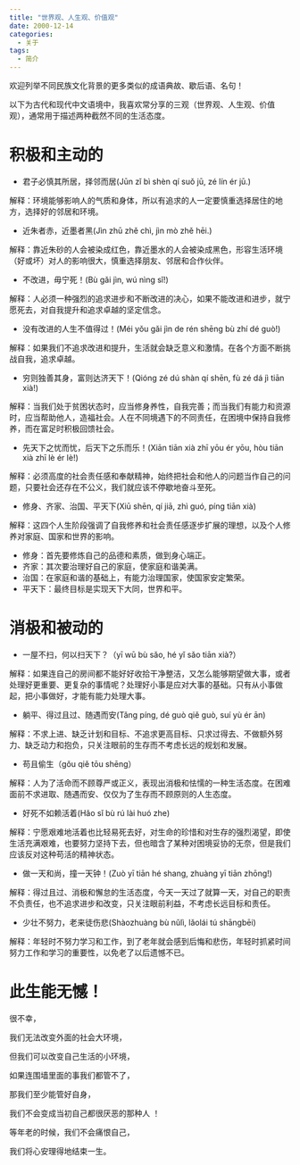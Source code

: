 ```yaml
---
title: "世界观、人生观、价值观"
date: 2000-12-14
categories:
  - 关于
tags:
  - 简介
---
```



欢迎列举不同民族文化背景的更多类似的成语典故、歇后语、名句！

以下为古代和现代中文语境中，我喜欢常分享的三观（世界观、人生观、价值观），通常用于描述两种截然不同的生活态度。

# 积极和主动的

- 君子必慎其所居，择邻而居(Jūn zǐ bì shèn qí suǒ jū, zé lín ér jū.)

解释：环境能够影响人的气质和身体，所以有追求的人一定要慎重选择居住的地方，选择好的邻居和环境。

- 近朱者赤，近墨者黑(Jìn zhū zhě chì, jìn mò zhě hēi.)

解释：靠近朱砂的人会被染成红色，靠近墨水的人会被染成黑色，形容生活环境（好或坏）对人的影响很大，慎重选择朋友、邻居和合作伙伴。

- 不改进，毋宁死！(Bù gǎi jìn, wú nìng sǐ!)

解释：人必须一种强烈的追求进步和不断改进的决心，如果不能改进和进步，就宁愿死去，对自我提升和追求卓越的坚定信念。

- 没有改进的人生不值得过！(Méi yǒu gǎi jìn de rén shēng bù zhí dé guò!)

解释：如果我们不追求改进和提升，生活就会缺乏意义和激情。在各个方面不断挑战自我，追求卓越。

- 穷则独善其身，富则达济天下！(Qióng zé dú shàn qí shēn, fù zé dá jì tiān xià!)

解释：当我们处于贫困状态时，应当修身养性，自我完善；而当我们有能力和资源时，应当帮助他人，造福社会。人在不同境遇下的不同责任，在困境中保持自我修养，而在富足时积极回馈社会。

- 先天下之忧而忧，后天下之乐而乐！(Xiān tiān xià zhī yōu ér yōu, hòu tiān xià zhī lè ér lè!)

解释：必须高度的社会责任感和奉献精神，始终把社会和他人的问题当作自己的问题，只要社会还存在不公义，我们就应该不停歇地奋斗至死。

- 修身、齐家、治国、平天下(Xiū shēn, qí jiā, zhì guó, píng tiān xià)

解释：这四个人生阶段强调了自我修养和社会责任感逐步扩展的理想，以及个人修养对家庭、国家和世界的影响。

- 修身：首先要修炼自己的品德和素质，做到身心端正。
- 齐家：其次要治理好自己的家庭，使家庭和谐美满。
- 治国：在家庭和谐的基础上，有能力治理国家，使国家安定繁荣。
- 平天下：最终目标是实现天下大同，世界和平。

# 消极和被动的

- 一屋不扫，何以扫天下？（yī wū bù sǎo, hé yǐ sǎo tiān xià?）

解释：如果连自己的房间都不能好好收拾干净整洁，又怎么能够期望做大事，或者处理好更重要、更复杂的事情呢？处理好小事是应对大事的基础。只有从小事做起，把小事做好，才能有能力处理大事。

- 躺平、得过且过、随遇而安(Tǎng píng, dé guò qiě guò, suí yù ér ān)

解释：不求上进、缺乏计划和目标、不追求更高目标、只求过得去、不做额外努力、缺乏动力和抱负，只关注眼前的生存而不考虑长远的规划和发展。

- 苟且偷生（gǒu qiě tōu shēng）

解释：人为了活命而不顾尊严或正义，表现出消极和怯懦的一种生活态度。在困难面前不求进取、随遇而安、仅仅为了生存而不顾原则的人生态度。

- 好死不如赖活着(Hǎo sǐ bù rú lài huó zhe)

解释：宁愿艰难地活着也比轻易死去好，对生命的珍惜和对生存的强烈渴望，即使生活充满艰难，也要努力坚持下去，但也暗含了某种对困境妥协的无奈，但是我们应该反对这种苟活的精神状态。

- 做一天和尚，撞一天钟！(Zuò yī tiān hé shang, zhuàng yī tiān zhōng!)

解释：得过且过、消极和懈怠的生活态度，今天一天过了就算一天，对自己的职责不负责任，也不追求进步和改变，只关注眼前利益，不考虑长远目标和责任。

- 少壮不努力，老来徒伤悲(Shàozhuàng bù nǔlì, lǎolái tú shāngbēi)

解释：年轻时不努力学习和工作，到了老年就会感到后悔和悲伤，年轻时抓紧时间努力工作和学习的重要性，以免老了以后遗憾不已。


# 此生能无憾！

很不幸，

我们无法改变外面的社会大环境，

但我们可以改变自己生活的小环境，

如果连围墙里面的事我们都管不了，

那我们至少能管好自身，

我们不会变成当初自己都很厌恶的那种人 ！

等年老的时候，我们不会痛恨自己，

我们将心安理得地结束一生。